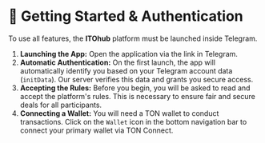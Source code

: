 # 🚀 Getting Started & Authentication

To use all features, the **ITOhub** platform must be launched inside Telegram.

1.  **Launching the App:** Open the application via the link in Telegram.
2.  **Automatic Authentication:** On the first launch, the app will automatically identify you based on your Telegram account data (`initData`). Our server verifies this data and grants you secure access.
3.  **Accepting the Rules:** Before you begin, you will be asked to read and accept the platform's rules. This is necessary to ensure fair and secure deals for all participants.
4.  **Connecting a Wallet:** You will need a TON wallet to conduct transactions. Click on the `Wallet` icon in the bottom navigation bar to connect your primary wallet via TON Connect.